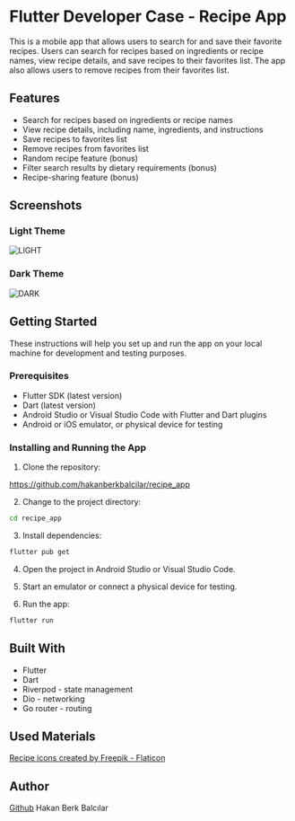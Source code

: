 # Flutter Developer Case - Recipe App

This is a mobile app that allows users to search for and save their favorite recipes. Users can search for recipes based on ingredients or recipe names, view recipe details, and save recipes to their favorites list. The app also allows users to remove recipes from their favorites list.

## Features

- Search for recipes based on ingredients or recipe names
- View recipe details, including name, ingredients, and instructions
- Save recipes to favorites list
- Remove recipes from favorites list
- Random recipe feature (bonus)
- Filter search results by dietary requirements (bonus)
- Recipe-sharing feature (bonus)

## Screenshots
### Light Theme
![LIGHT](https://i.hizliresim.com/i71wk5j.png)

### Dark Theme
![DARK](https://i.hizliresim.com/muo8yom.png)

## Getting Started

These instructions will help you set up and run the app on your local machine for development and testing purposes.

### Prerequisites

- Flutter SDK (latest version)
- Dart (latest version)
- Android Studio or Visual Studio Code with Flutter and Dart plugins
- Android or iOS emulator, or physical device for testing

### Installing and Running the App

1. Clone the repository:


https://github.com/hakanberkbalcilar/recipe_app


2. Change to the project directory:
   
```bash
cd recipe_app
```


3. Install dependencies:

```bash
flutter pub get
```


4. Open the project in Android Studio or Visual Studio Code.

5. Start an emulator or connect a physical device for testing.

6. Run the app:
   
```bash
flutter run
```


## Built With
- Flutter
- Dart
- Riverpod - state management
- Dio - networking
- Go router - routing

## Used Materials

<a href="https://www.flaticon.com/free-icons/recipe" title="recipe icons">Recipe icons created by Freepik - Flaticon</a>

## Author

[Github](https://github.com/hakanberkbalcilar) Hakan Berk Balcılar
